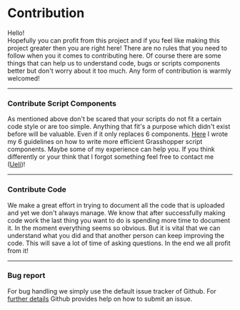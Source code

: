 # Contribution
Hello!  
Hopefully you can profit from this project and if you feel like making this project greater then you are right here!
There are no rules that you need to follow when you it comes to contributing here. Of course there are some things that can help us to understand code, bugs or scripts components better but don't worry about it too much. Any form of contribution is warmly welcomed!

------
### Contribute Script Components
As mentioned above don't be scared that your scripts do not fit a certain code style or are too simple. Anything that fit's a purpose which didn't exist before will be valuable. Even if it only replaces 6 components.
[Here] I wrote my 6 guidelines on how to write more efficient Grasshopper script components. Maybe some of my experience can help you. If you think differently or your think that I forgot something feel free to contact me ([Ueli])!

------
### Contribute Code
We make a great effort in trying to document all the code that is uploaded and yet we don't always manage. We know that after successfully making code work the last thing you want to do is spending more time to document it. In the moment everything seems so obvious. But it is vital that we can understand what you did and that another person can keep improving the code. This will save a lot of time of asking questions. In the end we all profit from it!

------
### Bug report
For bug handling we simply use the default issue tracker of Github. For [further details] Github provides help on how to submit an issue.

[further details]: https://help.github.com/en/github/managing-your-work-on-github/creating-an-issue "Creating an issue"
[Here]: https://github.com/usaluz/Scribneria-Poaceae/blob/master/docs/GuidelinesWrittingGrasshoperScriptComponent.md "Guidelines writting script components"
[Ueli]: usaluz@outlook.de "Email Ueli"
